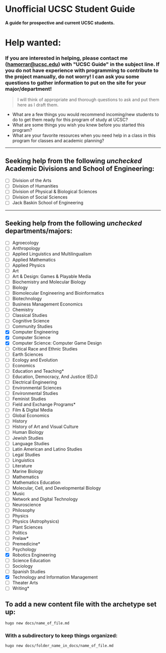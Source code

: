# Unofficial UCSC Student Guide
**A guide for prospective and current UCSC students.**

# Help wanted:

### If you are interested in helping, please contact me (hamorrar@ucsc.edu) with "UCSC Guide" in the subject line. If you do not have experience with programming to contribute to the project manually, do not worry! I can ask you some questions to gather information to put on the site for your major/department!

> I will think of appropriate and thorough questions to ask and put them here as I draft them.
 - What are a few things you would recommend incoming/new students to do to get them ready for this program of study at UCSC?
 - What are some things you wish you knew before you started this program?
 - What are your favorite resources when you need help in a class in this program for classes and academic planning?

---

## Seeking help from the following *unchecked* Academic Divisions and School of Engineering:
- [ ] Division of the Arts
- [ ] Division of Humanities
- [ ] Division of Physical & Biological Sciences
- [ ] Division of Social Sciences
- [ ] Jack Baskin School of Engineering

---

## Seeking help from the following *unchecked* departments/majors:
- [ ] Agroecology
- [ ] Anthropology
- [ ] Applied Linguistics and Multilingualism
- [ ] Applied Mathematics
- [ ] Applied Physics
- [ ] Art
- [ ] Art & Design: Games & Playable Media
- [ ] Biochemistry and Molecular Biology
- [ ] Biology
- [ ] Biomolecular Engineering and Bioinformatics
- [ ] Biotechnology
- [ ] Business Management Economics
- [ ] Chemistry
- [ ] Classical Studies
- [ ] Cognitive Science
- [ ] Community Studies
- [x] Computer Engineering
- [x] Computer Science
- [x] Computer Science: Computer Game Design
- [ ] Critical Race and Ethnic Studies
- [ ] Earth Sciences
- [ ] Ecology and Evolution
- [ ] Economics
- [ ] Education and Teaching*
- [ ] Education, Democracy, And Justice (EDJ)
- [ ] Electrical Engineering
- [ ] Environmental Sciences
- [ ] Environmental Studies
- [ ] Feminist Studies
- [ ] Field and Exchange Programs*
- [ ] Film & Digital Media
- [ ] Global Economics
- [ ] History
- [ ] History of Art and Visual Culture
- [ ] Human Biology
- [ ] Jewish Studies
- [ ] Language Studies
- [ ] Latin American and Latino Studies
- [ ] Legal Studies
- [ ] Linguistics
- [ ] Literature
- [ ] Marine Biology
- [ ] Mathematics
- [ ] Mathematics Education
- [ ] Molecular, Cell, and Developmental Biology
- [ ] Music
- [ ] Network and Digital Technology
- [ ] Neuroscience
- [ ] Philosophy
- [ ] Physics
- [ ] Physics (Astrophysics)
- [ ] Plant Sciences
- [ ] Politics
- [ ] Prelaw*
- [ ] Premedicine*
- [ ] Psychology
- [x] Robotics Engineering
- [ ] Science Education
- [ ] Sociology
- [ ] Spanish Studies
- [x] Technology and Information Management
- [ ] Theater Arts
- [ ] Writing*

## To add a new content file with the archetype set up:
``hugo new docs/name_of_file.md`` 
### With a subdirectory to keep things organized:
``hugo new docs/folder_name_in_docs/name_of_file.md``